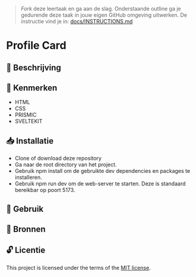 > _Fork_ deze leertaak en ga aan de slag. Onderstaande outline ga je gedurende deze taak in jouw eigen GitHub omgeving uitwerken. De instructie vind je in: [docs/INSTRUCTIONS.md](docs/INSTRUCTIONS.md)

# Profile Card
<!-- Geef je project een titel en schrijf in één zin wat het is -->


## 📂 Beschrijving
<!-- In de Beschrijving staat hoe je project er uit ziet, hoe het werkt en wat je er mee kan. -->
<!-- Voeg een mooie poster visual toe 📸 -->
<!-- Voeg een link toe naar Github Pages 🌐-->

## 🚀 Kenmerken
<!-- Bij Kenmerken staat welke technieken zijn gebruikt en hoe. Wat is de HTML structuur? Wat zijn de belangrijkste dingen in CSS? Wat is er met Javascript gedaan en hoe? Misschien heb je een framwork of library gebruikt? -->

- HTML
- CSS
- PRISMIC
- SVELTEKIT

## 📥 Installatie

- Clone of download deze repository
- Ga naar de root directory van het project.
- Gebruik npm install om de gebruikte dev dependencies en packages te installeren.
- Gebruik npm run dev om de web-server te starten. Deze is standaard bereikbar op poort 5173.

## 🔨 Gebruik

## 📖 Bronnen

## 🔓 Licentie

This project is licensed under the terms of the [MIT license](./LICENSE).


